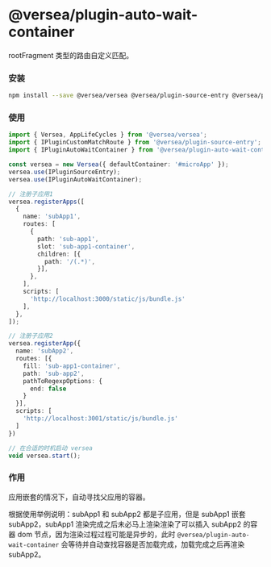 # @versea/plugin-auto-wait-container

rootFragment 类型的路由自定义匹配。

### 安装

```bash
npm install --save @versea/versea @versea/plugin-source-entry @versea/plugin-auto-wait-container

```

### 使用

```ts
import { Versea, AppLifeCycles } from '@versea/versea';
import { IPluginCustomMatchRoute } from '@versea/plugin-source-entry';
import { IPluginAutoWaitContainer } from '@versea/plugin-auto-wait-container';

const versea = new Versea({ defaultContainer: '#microApp' });
versea.use(IPluginSourceEntry);
versea.use(IPluginAutoWaitContainer);

// 注册子应用1
versea.registerApps([
  {
    name: 'subApp1',
    routes: [
      {
        path: 'sub-app1',
        slot: 'sub-app1-container',
        children: [{
          path: '/(.*)',
        }],
      },
    ],
    scripts: [
      'http://localhost:3000/static/js/bundle.js'
    ],
  },
]);

// 注册子应用2
versea.registerApp({
  name: 'subApp2',
  routes: [{
    fill: 'sub-app1-container',
    path: 'sub-app2',
    pathToRegexpOptions: {
      end: false
    }
  }],
  scripts: [
    'http://localhost:3001/static/js/bundle.js'
  ]
})

// 在合适的时机启动 versea
void versea.start();
```

### 作用

应用嵌套的情况下，自动寻找父应用的容器。

根据使用举例说明：subApp1 和 subApp2 都是子应用，但是 subApp1 嵌套 subApp2，subApp1 渲染完成之后未必马上渲染渲染了可以插入 subApp2 的容器 dom 节点，因为渲染过程过程可能是异步的，此时 `@versea/plugin-auto-wait-container` 会等待并自动查找容器是否加载完成，加载完成之后再渲染 subApp2。